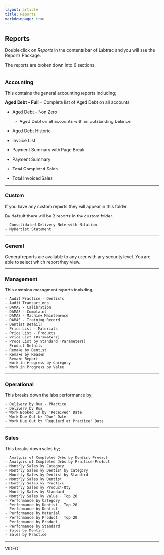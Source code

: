 ```yaml
---
layout: article
title: Reports
markdownpage: true
---
```


## Reports



Double click on *Reports* in the contents bar of Labtrac and you will see the Reports Package.

The reports are broken down into 6 sections.

---

### Accounting

This contains the general accounting reports including;

**Aged Debt - Full** 
    + Complete list of Aged Debt on all accounts
    
+ Aged Debt - Non Zero
    - Aged Debt on all accounts with an outstanding balance
    
+ Aged Debt Historic
+ Invoice List
+ Payment Summary with Page Break
+ Payment Summary
+ Total Completed Sales
+ Total Invoiced Sales
    
---

### Custom

If you have any custom reports they will appear in this folder.

By default there will be 2 reports in the custom folder.

    - Consolidated Delivery Note with Notation
    - MyDentist Statement

---

### General

General reports are available to any user with any security level. You are able to select which report they view.

---
    
### Management

This contains managment reports including;

    - Audit Practice - Dentists
    - Audit Transactions
    - DAMAS - Calibration
    - DAMAS - Complaint
    - DAMAS - Machine Maintenence
    - DAMAS - Training Record
    - Dentist Details
    - Price List - Materials
    - Price List - Products
    - Price List (Parameters)
    - Proce List by Standard (Parameters)
    - Product Details
    - Remake by Dentist
    - Remake by Reason
    - Remake Report
    - Work in Progress by Category
    - Work in Progress by Value

---

### Operational    

This breaks down the labs performance by;

    - Delivery by Run - PRactice
    - Delivery by Run
    - Work Booked In by 'Received' Date
    - Work Due Out by 'Due' Date
    - Work Due Out by 'Requierd at Practice' Date

---

### Sales    

This breaks down sales by;

    - Analysis of Completed Jobs by Dentist-Product
    - Analysis of Completed Jobs by Practice-Product
    - Monthly Sales by Category
    - Monthly Sales by Dentist by Category
    - Monthly Sales by Dentist by Standard
    - Monthly Sales by Dentist
    - Monthly Sales by Practice
    - Monthly Sales by Product-Qty
    - Monthly Sales by Standard
    - Monthly Sales by Value - Top 20 
    - Performance by Category
    - Performance by Dentist - Top 20
    - Performance by Dentist
    - Performance by Material
    - Performance by Product - Top 20 
    - Performance by Product
    - Performance by Standard
    - Sales by Dentist
    - Sales by Practice

---
    
VIDEO!
